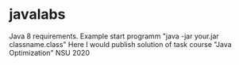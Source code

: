 # javalabs
Java 8 requirements. Example start programm "java -jar your.jar classname.class"
Here I would publish solution of task course "Java Optimization" NSU 2020

